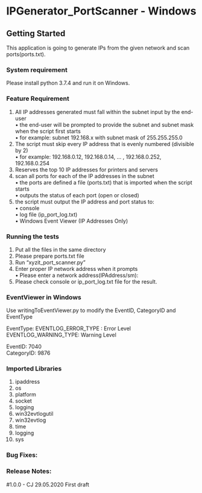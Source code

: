 # IPGenerator_PortScanner - Windows

## Getting Started
This application is going to generate IPs from the given network and scan ports(ports.txt).

### System requirement
Please install python 3.7.4 and run it on Windows.

### Feature Requirement
1.	All IP addresses generated must fall within the subnet input by the end-user <br/>
    •	the end-user will be prompted to provide the subnet and subnet mask when the script first starts <br/>
    •	for example: subnet 192.168.x with subnet mask of 255.255.255.0 <br/>
2.	The script must skip every IP address that is evenly numbered (divisible by 2) <br/>
    •	for example: 192.168.0.12, 192.168.0.14, … , 192.168.0.252, 192.168.0.254 
3.	Reserves the top 10 IP addresses for printers and servers 
4.	scan all ports for each of the IP addresses in the subnet  <br/>
    •	the ports are defined a file (ports.txt) that is imported when the script starts  <br/>
    •	outputs the status of each port (open or closed) 
5.	the script must output the IP address and port status to: <br/>
    •	console <br/>
    •	log file (ip_port_log.txt)<br/>
    •	Windows Event Viewer (IP Addresses Only)<br/>

### Running the tests
1.	Put all the files in the same directory 
2.	Please prepare ports.txt file 
3.	Run “xyzit_port_scanner.py” 
4.	Enter proper IP network address when it prompts<br/>
    •	Please enter a network address(IPAddress/sm):
5.	Please check console or ip_port_log.txt file for the result.

### EventViewer in Windows
Use writingToEventViewer.py to modify the EventID, CategoryID and EventType

EventType:
EVENTLOG_ERROR_TYPE : Error Level
EVENTLOG_WARNING_TYPE: Warning Level

EventID: 7040<br/>
CategoryID: 9876<br/>


### Imported Libraries
1.	ipaddress
2.	os
3.	platform
4.	socket
5.	logging
6.	win32evtlogutil
7.	win32evtlog
8.	time
9.	logging
10.	sys


### Bug Fixes:

### Release Notes:
#1.0.0 - CJ 29.05.2020 First draft
